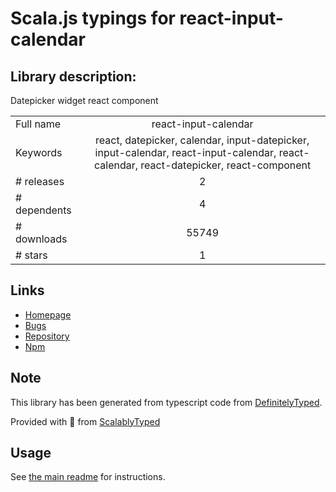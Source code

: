 
# Scala.js typings for react-input-calendar


## Library description:
Datepicker widget react component

|                    |                 |
| ------------------ | :-------------: |
| Full name          | react-input-calendar |
| Keywords           | react, datepicker, calendar, input-datepicker, input-calendar, react-input-calendar, react-calendar, react-datepicker, react-component |
| # releases         | 2 |
| # dependents       | 4 |
| # downloads        | 55749 |
| # stars            | 1 |

## Links
- [Homepage](http://rudeg.github.io/react-input-calendar/)
- [Bugs](https://github.com/Rudeg/react-input-calendar/issues)
- [Repository](https://github.com/Rudeg/react-input-calendar)
- [Npm](https://www.npmjs.com/package/react-input-calendar)
    


## Note
This library has been generated from typescript code from [DefinitelyTyped](https://definitelytyped.org).

Provided with :purple_heart: from [ScalablyTyped](https://github.com/oyvindberg/ScalablyTyped)

## Usage
See [the main readme](../../readme.md) for instructions.


